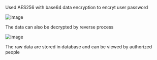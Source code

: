 

Used AES256 with base64 data encryption to encryt user password

![image](https://user-images.githubusercontent.com/65334844/205986601-4eb0879a-d4a2-4501-9d2c-b6264b89d45e.png)

The data can also be decrypted by reverse process 

![image](https://user-images.githubusercontent.com/65334844/205987025-ae88bd59-a642-492b-a4e0-99e73780e265.png)

The raw data are stored in database and can be viewed by authorized people
